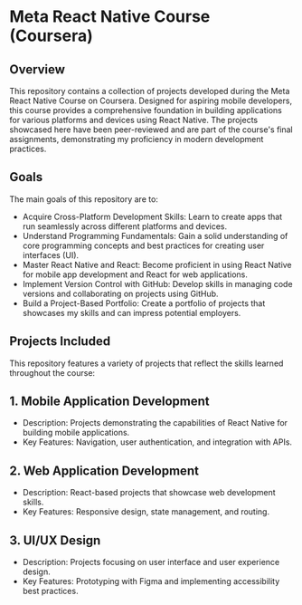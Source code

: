 # Meta React Native Course (Coursera)

## Overview

This repository contains a collection of projects developed during the Meta React Native Course on Coursera. Designed for aspiring mobile developers, this course provides a comprehensive foundation in building applications for various platforms and devices using React Native. The projects showcased here have been peer-reviewed and are part of the course's final assignments, demonstrating my proficiency in modern development practices.

## Goals

The main goals of this repository are to:

* Acquire Cross-Platform Development Skills: Learn to create apps that run seamlessly across different platforms and devices.
* Understand Programming Fundamentals: Gain a solid understanding of core programming concepts and best practices for creating user interfaces (UI).
* Master React Native and React: Become proficient in using React Native for mobile app development and React for web applications.
* Implement Version Control with GitHub: Develop skills in managing code versions and collaborating on projects using GitHub.
* Build a Project-Based Portfolio: Create a portfolio of projects that showcases my skills and can impress potential employers.


## Projects Included

This repository features a variety of projects that reflect the skills learned throughout the course:

## 1. Mobile Application Development

* Description: Projects demonstrating the capabilities of React Native for building mobile applications.
* Key Features: Navigation, user authentication, and integration with APIs.

## 2. Web Application Development

* Description: React-based projects that showcase web development skills.
* Key Features: Responsive design, state management, and routing.

## 3. UI/UX Design

* Description: Projects focusing on user interface and user experience design.
* Key Features: Prototyping with Figma and implementing accessibility best practices.


